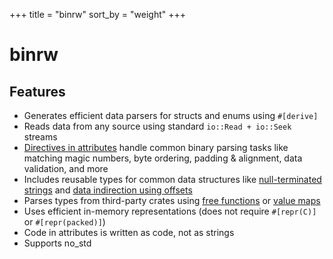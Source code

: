 +++
title = "binrw"
sort_by = "weight"
+++

# binrw

## Features

* Generates efficient data parsers for structs and enums using `#[derive]`
* Reads data from any source using standard `io::Read + io::Seek` streams
* [Directives in attributes](https://docs.rs/binrw/latest/binrw/attribute)
  handle common binary parsing tasks like matching magic numbers, byte ordering,
  padding & alignment, data validation, and more
* Includes reusable types for common data structures like
  [null-terminated strings](https://docs.rs/binrw/latest/binrw/struct.NullString.html) and
  [data indirection using offsets](https://docs.rs/binrw/latest/binrw/struct.FilePtr.html)
* Parses types from third-party crates using
  [free functions](https://docs.rs/binrw/latest/binrw/attribute#custom-parsers)
  or [value maps](https://docs.rs/binrw/latest/binrw/attribute#map)
* Uses efficient in-memory representations (does not require `#[repr(C)]` or
  `#[repr(packed)]`)
* Code in attributes is written as code, not as strings
* Supports no_std
